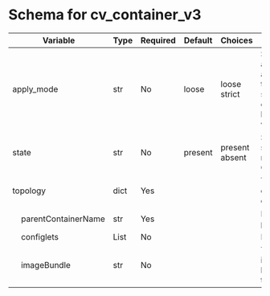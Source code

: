# Schema for cv_container_v3

| Variable | Type | Required | Default | Choices | Description |
| -------- | ---- | -------- | ------- | ------------------ | ----------- |
| apply_mode | str | No | loose | loose<br>strict | Set how configlets are attached/detached to containers. If set to strict, all configlets not listed in your vars will be detached. |
| state | str | No | present | present<br>absent | Set if Ansible should build or remove devices on CloudVision |
| topology | dict | Yes |  |  | YAML dictionary to describe intended containers |
| &nbsp;&nbsp;&nbsp;&nbsp;parentContainerName | str | Yes |  |  | Name of the parent container |
| &nbsp;&nbsp;&nbsp;&nbsp;configlets | List | No |  |  | List of configlets |
| &nbsp;&nbsp;&nbsp;&nbsp;imageBundle | str | No |  |  | The name of the image bundle to be associated with the container |
